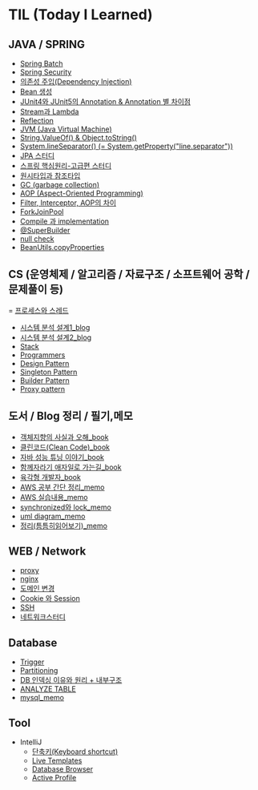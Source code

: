 # TIL (Today I Learned)


## JAVA / SPRING 
  - [Spring Batch](https://github.com/sjeun1/TIL/blob/main/Spring/Spring%20Batch.md)
  - [Spring Security](https://github.com/sjeun1/TIL/blob/main/Spring/Spring%20Security.md)
  - [의존성 주입(Dependency Injection)](https://github.com/sjeun1/TIL/blob/main/Spring/%EC%9D%98%EC%A1%B4%EC%84%B1%20%EC%A3%BC%EC%9E%85(Dependency%20Injection).md)
  - [Bean 생성](https://github.com/sjeun1/TIL/blob/main/Spring/Spring%20Bean%20%EC%83%9D%EC%84%B1.md)
  - [JUnit4와 JUnit5의 Annotation & Annotation 별 차이점](https://github.com/sjeun1/TIL/blob/main/Spring/JUnit4%EC%99%80%20JUnit5%EC%9D%98%20Annotation%20&%20Annotation%20%EB%B3%84%20%EC%B0%A8%EC%9D%B4%EC%A0%90.md)
  - [Stream과 Lambda](https://github.com/sjeun1/TIL/blob/main/JAVA/Stream.md)
  - [Reflection](https://github.com/sjeun1/TIL/blob/main/JAVA/Reflection.md)
  - [JVM (Java Virtual Machine)](https://github.com/sjeun1/TIL/blob/main/JAVA/JVM%20(Java%20Virtual%20Machine).md)
  - [String.ValueOf() & Object.toString()](https://github.com/sjeun1/TIL/blob/main/JAVA/String.ValueOf()%20%26%20Object.toString().md)
  - [System.lineSeparator() (= System.getProperty("line.separator"))](https://github.com/sjeun1/TIL/blob/main/JAVA/System.lineSeparator().md)
  - [JPA 스터디](https://github.com/sjeun1/TIL/blob/main/Spring/JPA%EC%8A%A4%ED%84%B0%EB%94%94.md)
  - [스프링 핵심원리-고급편 스터디](https://github.com/sjeun1/TIL/blob/main/Spring/%EC%8A%A4%ED%94%84%EB%A7%81%20%ED%95%B5%EC%8B%AC%EC%9B%90%EB%A6%AC-%EA%B3%A0%EA%B8%89%ED%8E%B8%20%EC%8A%A4%ED%84%B0%EB%94%94.md)
  - [원시타입과 참조타입](https://github.com/sjeun1/TIL/blob/main/JAVA/%EC%9B%90%EC%8B%9C%ED%83%80%EC%9E%85%EA%B3%BC%20%EC%B0%B8%EC%A1%B0%ED%83%80%EC%9E%85.md)
  - [GC (garbage collection)](https://github.com/sjeun1/TIL/blob/main/JAVA/GC(garbage%20collection).md)
  - [AOP (Aspect-Oriented Programming)](https://github.com/sjeun1/TIL/blob/main/Spring/AOP.md)
  - [Filter, Interceptor, AOP의 차이](https://github.com/sjeun1/TIL/blob/main/Spring/Filter%2C%20Interceptor%2C%20AOP%20의%20차이.md)
  - [ForkJoinPool](https://github.com/sjeun1/TIL/blob/main/JAVA/ForkJoinPool.md)
  - [Compile 과 implementation](https://github.com/sjeun1/TIL/blob/main/Spring/Compile%20%EA%B3%BC%20implementation%20.md)
  - [@SuperBuilder](https://github.com/sjeun1/TIL/blob/main/Spring/%40SuperBuilder.md)
  - [null check](https://github.com/sjeun1/TIL/blob/main/Spring/null%20check.md)
  - [BeanUtils.copyProperties](https://github.com/sjeun1/TIL/blob/main/JAVA/BeanUtils.copyProperties.md)
  
## CS (운영체제 / 알고리즘 / 자료구조 / 소프트웨어 공학 / 문제풀이 등)
  = [프로세스와 스레드](https://github.com/sjeun1/TIL/blob/main/CS/%ED%94%84%EB%A1%9C%EC%84%B8%EC%8A%A4%EC%99%80%20%EC%8A%A4%EB%A0%88%EB%93%9C.md)
  - [시스템 분석 설계1_blog](https://github.com/sjeun1/TIL/blob/main/Blog/%EC%8B%9C%EC%8A%A4%ED%85%9C%20%EB%B6%84%EC%84%9D%20%EC%84%A4%EA%B3%84_1.md)
  - [시스템 분석 설계2_blog](https://github.com/sjeun1/TIL/blob/main/Blog/%EC%8B%9C%EC%8A%A4%ED%85%9C%20%EB%B6%84%EC%84%9D%20%EC%84%A4%EA%B3%84_2.md)
  - [Stack](https://github.com/sjeun1/TIL/blob/main/%EC%95%8C%EA%B3%A0%EB%A6%AC%EC%A6%98/Stack.md)
  - [Programmers](https://github.com/sjeun1/TIL/tree/main/Programmers)
  - [Design Pattern](https://github.com/sjeun1/TIL/blob/main/Design%20Pattern/Design%20Pattern.md)
  - [Singleton Pattern](https://github.com/sjeun1/TIL/blob/main/Design%20Pattern/Singleton%20Pattern.md)
  - [Builder Pattern](https://github.com/sjeun1/TIL/blob/main/Design%20Pattern/Builder%20Pattern.md)
  - [Proxy pattern](https://github.com/sjeun1/TIL/blob/main/Design%20Pattern/Proxy%20pattern.md)

## 도서 / Blog 정리 / 필기,메모
  - [객체지향의 사실과 오해_book](https://github.com/sjeun1/TIL/blob/main/Book/%EA%B0%9D%EC%B2%B4%EC%A7%80%ED%96%A5%EC%9D%98%20%EC%82%AC%EC%8B%A4%EA%B3%BC%20%EC%98%A4%ED%95%B4.md)
  - [클린코드(Clean Code)_book](https://github.com/sjeun1/TIL/blob/main/Book/%ED%81%B4%EB%A6%B0%EC%BD%94%EB%93%9C(Clean%20Code).md)
  - [자바 성능 튜닝 이야기_book](https://github.com/sjeun1/TIL/blob/main/Book/%EC%9E%90%EB%B0%94%20%EC%84%B1%EB%8A%A5%20%ED%8A%9C%EB%8B%9D%20%EC%9D%B4%EC%95%BC%EA%B8%B0.md)
  - [함께자라기 애자일로 가는길_book](https://github.com/sjeun1/TIL/blob/main/Book/%ED%95%A8%EA%BB%98%EC%9E%90%EB%9D%BC%EA%B8%B0%20%EC%95%A0%EC%9E%90%EC%9D%BC%EB%A1%9C%20%EA%B0%80%EB%8A%94%EA%B8%B8.md)
  - [육각형 개발자_book](https://github.com/sjeun1/TIL/blob/main/Book/%EC%9C%A1%EA%B0%81%ED%98%95%EA%B0%9C%EB%B0%9C%EC%9E%90.md)
  - [AWS 공부 간단 정리_memo](https://github.com/sjeun1/TIL/blob/main/Blog/AWS%EA%B3%B5%EB%B6%80%EB%A9%94%EB%AA%A8.md)
  - [AWS 실습내용_memo](https://github.com/sjeun1/TIL/blob/main/memo/aws%EC%8B%A4%EC%8A%B5%EB%A9%94%EB%AA%A8.md)
  - [synchronized와 lock_memo](https://github.com/sjeun1/TIL/blob/main/memo/synchronized와%20lock.md)
  - [uml diagram_memo](https://github.com/sjeun1/TIL/blob/main/memo/uml%20diagram.md)
  - [정리(틈틈히읽어보기)_memo](https://github.com/sjeun1/TIL/blob/main/memo/%EC%A0%95%EB%A6%AC.md)

## WEB / Network
  - [proxy](https://github.com/sjeun1/TIL/blob/main/WEB/Proxy.md)
  - [nginx](https://github.com/sjeun1/TIL/blob/main/WEB/nginx.md)
  - [도메인 변경](https://github.com/sjeun1/TIL/blob/main/WEB/domain%EB%B3%80%EA%B2%BD.md)
  - [Cookie 와 Session](https://github.com/sjeun1/TIL/blob/main/WEB/Cookie%20%EC%99%80%20Session.md)
  - [SSH](https://github.com/sjeun1/TIL/blob/main/Network/SSH.md)
  - [네트워크스터디](https://github.com/sjeun1/TIL/blob/main/Network/%EB%84%A4%ED%8A%B8%EC%9B%8C%ED%81%AC%EC%8A%A4%ED%84%B0%EB%94%94.md)
  
## Database
  - [Trigger](https://github.com/sjeun1/TIL/blob/main/Database/Trigger.md)
  - [Partitioning](https://github.com/sjeun1/TIL/blob/main/Database/Partitioning.md)
  - [DB 인덱싱 이유와 원리 + 내부구조](https://github.com/sjeun1/TIL/blob/main/Database/DB%20%EC%9D%B8%EB%8D%B1%EC%8B%B1%20%EC%9D%B4%EC%9C%A0%EC%99%80%20%EC%9B%90%EB%A6%AC%20+%20%EB%82%B4%EB%B6%80%EA%B5%AC%EC%A1%B0.md)
  - [ANALYZE TABLE](https://github.com/sjeun1/TIL/blob/main/Database/ANALYZE%C2%A0TABLE.md)
  - [mysql_memo](https://github.com/sjeun1/TIL/blob/main/memo/mysql.md)

## Tool
  - IntelliJ
    - [단축키(Keyboard shortcut)](https://github.com/sjeun1/TIL/commit/b5bbbeff3423fa903596162b029cf8c14b90d3c2)
    - [Live Templates](https://github.com/sjeun1/TIL/blob/main/Tool/IntelliJ/Live%20Templates.md)
    - [Database Browser](https://github.com/sjeun1/TIL/blob/main/Tool/IntelliJ/Database%20Browser.md)
    - [Active Profile](https://github.com/sjeun1/TIL/blob/main/Tool/IntelliJ/active%20profile.md)
    
